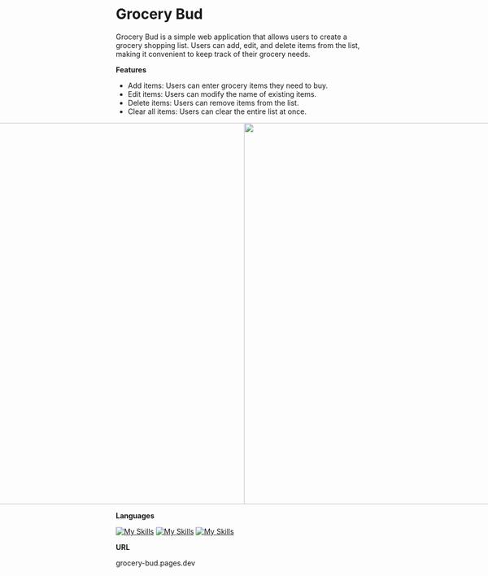 # Grocery Bud

Grocery Bud is a simple web application that allows users to create a grocery shopping list. Users can add, edit, and delete items from the list, making it convenient to keep track of their grocery needs.

**Features**

- Add items: Users can enter grocery items they need to buy.
- Edit items: Users can modify the name of existing items.
- Delete items: Users can remove items from the list.
- Clear all items: Users can clear the entire list at once.

<div align="center" style="display: flex; justify-content: center; align-items: center;">
 <img src="screenshots/1.jpg" width="750">
  <img src="screenshots/2.jpg" width="750">
</div>

**Languages**

[![My Skills](https://skillicons.dev/icons?i=js)](https://skillicons.dev)
[![My Skills](https://skillicons.dev/icons?i=html)](https://skillicons.dev)
[![My Skills](https://skillicons.dev/icons?i=css)](https://skillicons.dev)

**URL**

grocery-bud.pages.dev

